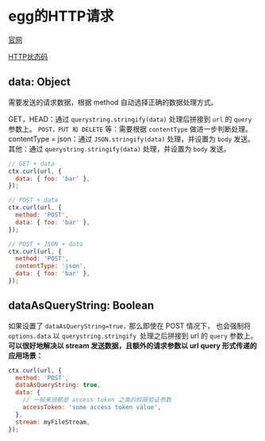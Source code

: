 # egg的HTTP请求

[官网](https://github.com/eggjs/egg/blob/17fab1c1d645076bda76be351fcb3c6f86cea4ca/docs/source/zh-cn/core/httpclient.md)

[HTTP状态码](https://developer.mozilla.org/zh-CN/docs/Web/HTTP/Status)

## data: Object
需要发送的请求数据，根据 method 自动选择正确的数据处理方式。

GET，HEAD：通过 `querystring.stringify(data)` 处理后拼接到 `url` 的 `query` 参数上。
`POST，PUT 和 DELETE` 等：需要根据 `contentType` 做进一步判断处理。
contentType = json：通过 `JSON.stringify(data)` 处理，并设置为 `body` 发送。
其他：通过 `querystring.stringify(data)` 处理，并设置为 `body` 发送。
```js
// GET + data
ctx.curl(url, {
  data: { foo: 'bar' },
});

// POST + data
ctx.curl(url, {
  method: 'POST',
  data: { foo: 'bar' },
});

// POST + JSON + data
ctx.curl(url, {
  method: 'POST',
  contentType: 'json',
  data: { foo: 'bar' },
});
```

## dataAsQueryString: Boolean
如果设置了 `dataAsQueryString=true，`那么即使在 POST 情况下， 也会强制将 `options.data` 以 `querystring.stringify `处理之后拼接到 url 的 `query` 参数上。
**可以很好地解决以 stream 发送数据，且额外的请求参数以 url query 形式传递的应用场景：**

```js
ctx.curl(url, {
  method: 'POST',
  dataAsQueryString: true,
  data: {
    // 一般来说都是 access token 之类的权限验证参数
    accessToken: 'some access token value',
  },
  stream: myFileStream,
});
```
